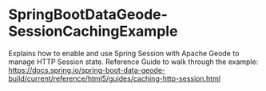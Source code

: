 # SpringBootDataGeode-SessionCachingExample
Explains how to enable and use Spring Session with Apache Geode to manage HTTP Session state.  Reference Guide to walk through the example: 
https://docs.spring.io/spring-boot-data-geode-build/current/reference/html5/guides/caching-http-session.html

